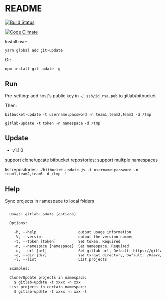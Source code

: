 # README

[![Build Status](https://travis-ci.org/gankkank/node-git-update.svg?branch=master)](https://travis-ci.org/gankkank/node-git-update)

[![Code Climate](https://codeclimate.com/github/gankkank/node-git-update/badges/gpa.svg)](https://codeclimate.com/github/gankkank/node-git-update)

Install use:

`yarn global add git-update`

Or:

`npm install git-update -g`

## Run

Pre-setting: add host's public key in `~/.ssh/id_rsa.pub` to gitlab/bitbucket

Then:

`bitbucket-update -t username:password -n team1,team2,team3 -d /tmp`

`gitlab-update -t token -n namespace -d /tmp`

## Update

* v1.1.0

support clone/update bitbucket repositories; support multiple namespaces

list repositories: `./bitbucket-update.js -t username:password -n team1,team2,team3 -d /tmp -l`

## Help

Sync projects in namespace to local folders

```txt

  Usage: gitlab-update [options]

  Options:

    -h, --help                   output usage information
    -V, --version                output the version number
    -t, --token [token]          Set token, Required
    -n, --namespace [namespace]  Set namespace, Required
    -u, --url [url]              Set gitlab url, Default: https://gitlab.com
    -d, --dir [dir]              Set target directory, Default: /Users/jimmy/tmp
    -l, --list                   List projects

  Examples:

  Clone/Update projects in namespace:
    $ gitlab-update -t xxxx -n xxx
  List projects in certain namespace:
    $ gitlab-update -t xxxx -n xxx -l


```